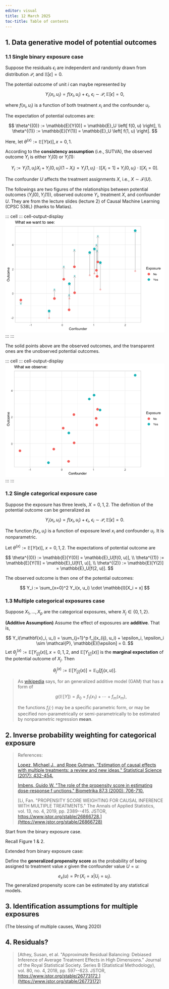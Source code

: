 ```yaml
---
editor: visual
title: 12 March 2025
toc-title: Table of contents
---
```


## 1. Data generative model of potential outcomes

### 1.1 Single binary exposure case

Suppose the residuals $\epsilon_i$ are independent and randomly drawn
from distribution $\mathcal{P}$, and $\mathbb{E}[\epsilon] = 0$.

The potential outcome of unit $i$ can maybe represented by

$$
Y_i(x_i, u_i) = f(x_i, u_i) + \epsilon_i, \ \epsilon_i \sim \mathcal{P}, \mathbb{E}[\epsilon] = 0,
$$

where $f(x_i, u_i)$ is a function of both treatment $x_i$ and the
confounder $u_i$.

The expectation of potential outcomes are:

$$
\theta^{(0)} := \mathbb{E}[Y(0)] = \mathbb{E}_U \left[ f(0, u) \right], \\
\theta^{(1)} := \mathbb{E}[Y(1)] = \mathbb{E}_U \left[ f(1, u) \right]. 
$$

Here, let $\theta^{(x)} := \mathbb{E}[Y(x)], \, x = 0,1$.

According to the **consistency assumption** (i.e., SUTVA), the observed
outcome $Y_i$ is either $Y_i(0)$ or $Y_i(1)$:

$$
Y_i := Y_i(1, u_i) X_i + Y_i(0, u_i) (1 - X_i) = Y_i(1, u_i) \cdot \mathbb{I}[X_i = 1] + Y_i(0, u_i) \cdot \mathbb{I}[X_i = 0].
$$

The confounder $U$ affects the treatment assignments $X$, i.e.,
$X \sim \mathcal{F}(U)$.

The followings are two figures of the relationships between potential
outcomes $(Y_i(0), Y_i(1))$, observed outcome $Y_i$, treatment $X$, and
confounder $U$. They are from the lecture slides (lecture 2) of Causal
Machine Learning (CPSC 538L) (thanks to Matias).

::: cell
::: cell-output-display
![](2025-03-12_files/figure-markdown/unnamed-chunk-2-1.png)
:::
:::

The solid points above are the observed outcomes, and the transparent
ones are the unobserved potential outcomes.

::: cell
::: cell-output-display
![](2025-03-12_files/figure-markdown/unnamed-chunk-3-1.png)
:::
:::

### 1.2 Single categorical exposure case

Suppose the exposure has three levels, $X=0, 1, 2$. The definition of
the potential outcome can be generalized as

$$
Y_i(x_i, u_i) = f(x_i, u_i) + \epsilon_i, \ \epsilon_i \sim \mathcal{P}, \mathbb{E}[\epsilon] = 0.
$$

The function $f(x_i,u_i)$ is a function of exposure level $x_i$ and
confounder $u_i$. It is nonparametric.

Let $\theta^{(x)} := \mathbb{E}[Y(x)], \ x =0, 1, 2$. The expectations
of potential outcome are

$$
\theta^{(0)} := \mathbb{E}[Y(0)] = \mathbb{E}_U[f(0, u)], \\
\theta^{(1)} := \mathbb{E}[Y(1)] = \mathbb{E}_U[f(1, u)], \\
\theta^{(2)} := \mathbb{E}[Y(2)] = \mathbb{E}_U[f(2, u)].
$$

The observed outcome is then one of the potential outcomes:

$$
Y_i := \sum_{x=0}^2 Y_i(x, u_i) \cdot \mathbb{I}[X_i = x]
$$

### 1.3 Multiple categorical exposures case

Suppose $X_1, \ldots, X_p$ are the categorical exposures, where
$X_j \in \{0, 1, 2\}$.

**(Additive Assumption)** Assume the effect of exposures are
**additive**. That is,

$$
Y_i(\mathbf{x}_i, u_i) = \sum_{j=1}^p f_j(x_{ij}, u_i) + \epsilon_i, \epsilon_i \sim \mathcal{P}, \mathbb{E}[\epsilon] = 0.
$$Let $\theta_j^{(x)}:= \mathbb{E}[Y_{[j]}(x)], x =0, 1, 2$, and
$\mathbb{E}[Y_{[j]}(x)]$ is the **marginal expectation** of the
potential outcome of $X_j$. Then

$$
\theta_j^{(x)} := \mathbb{E}\left[Y_{[j]}(x) \right] = \mathbb{E}_U[f_j(x, u)].
$$

> As
> [wikipedia](https://en.wikipedia.org/wiki/Generalized_additive_model#:~:text=In%20statistics%2C%20a%20generalized%20additive,inference%20about%20these%20smooth%20functions.)
> says, for an generalized additive model (GAM) that has a form of
>
> $$
> g(\mathbb{E}[Y]) = \beta_0 + f_1(x_1) + \cdots + f_m(x_m), 
> $$
>
> the functions $f_j(\cdot)$ may be a specific parametric form, or may
> be specified non-parametrically or semi-parametrically to be estimated
> by nonparametric regression **mean**.

## 2. Inverse probability weighting for categorical exposure

> References:
>
> [Lopez, Michael J., and Roee Gutman. "Estimation of causal effects
> with multiple treatments: a review and new ideas." Statistical Science
> (2017):
> 432-454.](https://www.jstor.org/stable/26408300?casa_token=-5_OEfHq7BIAAAAA%3AeZdAbpuGv07p6R1mlxMgjHXojX89-Drz306yXzS4h3c06roPs-sxydq7Ga4wII4ctjiyqBq4-M6Oq27pjbk4MxgJMKQlCmUhEtMWwr-5tz_OIkeB0kim&seq=1)
>
> [Imbens, Guido W. "The role of the propensity score in estimating
> dose-response f unctions." Biometrika 87.3 (2000):
> 706-710.](https://www.jstor.org/stable/2673642)
>
> [Li, Fan. "PROPENSITY SCORE WEIGHTING FOR CAUSAL INFERENCE WITH
> MULTIPLE TREATMENTS." The Annals of Applied Statistics, vol. 13, no.
> 4, 2019, pp. 2389--415. JSTOR,
> https://www.jstor.org/stable/26866728.](https://www.jstor.org/stable/26866728)

Start from the binary exposure case.

Recall Figure 1 & 2.

Extended from binary exposure case:

Define the **generalized propensity score** as the probability of being
assigned to treatment value $x$ given the confounder value $U=u$:

$$
e_x(u) = \operatorname{Pr}(X_i=x|U_i=u_i).
$$The generalized propensity score can be estimated by any statistical
models.

## 3. Identification assumptions for multiple exposures

(The blessing of multiple causes, Wang 2020)

## 4. Residuals?

> [Athey, Susan, et al. "Approximate Residual Balancing: Debiased
> Inference of Average Treatment Effects in High Dimensions." Journal of
> the Royal Statistical Society. Series B (Statistical Methodology),
> vol. 80, no. 4, 2018, pp. 597--623. JSTOR,
> https://www.jstor.org/stable/26773172.](https://www.jstor.org/stable/26773172)
